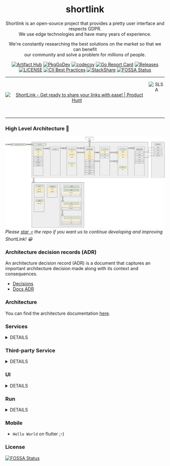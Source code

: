 <div align="center">

# shortlink 

Shortlink is an open-source project that provides a pretty user interface and respects GDPR.   
We use edge technologies and have many years of experience.  

We're constantly researching the best solutions on the market so that we can benefit  
our community and solve a problem for millions of people.

[![Artifact Hub](https://img.shields.io/endpoint?url=https://artifacthub.io/badge/repository/shortlink)](https://artifacthub.io/packages/search?repo=shortlink)
[![PkgGoDev](https://pkg.go.dev/badge/mod/github.com/shortlink-org/shortlink)](https://pkg.go.dev/mod/github.com/shortlink-org/shortlink)
[![codecov](https://codecov.io/gh/shortlink-org/shortlink/branch/main/graph/badge.svg?token=Wxz5bI4QzF)](https://codecov.io/gh/shortlink-org/shortlink)
[![Go Report Card](https://goreportcard.com/badge/github.com/shortlink-org/shortlink)](https://goreportcard.com/report/github.com/shortlink-org/shortlink)
[![Releases](https://img.shields.io/github/release-pre/shortlink-org/shortlink.svg)](https://github.com/shortlink-org/shortlink/releases)
[![LICENSE](https://img.shields.io/github/license/shortlink-org/shortlink.svg)](https://github.com/shortlink-org/shortlink/blob/main/LICENSE)
[![CII Best Practices](https://bestpractices.coreinfrastructure.org/projects/3510/badge)](https://bestpractices.coreinfrastructure.org/projects/3510)
[![StackShare](http://img.shields.io/badge/tech-stack-0690fa.svg?style=flat)](https://stackshare.io/shortlink-org/shortlink)
[![FOSSA Status](https://app.fossa.com/api/projects/custom%2B396%2Fgithub.com%2Fshortlink-org%2Fshortlink.svg?type=shield)](https://app.fossa.com/projects/custom%2B396%2Fgithub.com%2Fshortlink-org%2Fshortlink?ref=badge_shield)

<hr />

<div style="align-items: center; display: flex;">
  <a href="https://www.producthunt.com/posts/shortlink-2?utm_source=badge-featured&utm_medium=badge&utm_souce=badge-shortlink&#0045;2" target="_blank"><img src="https://api.producthunt.com/widgets/embed-image/v1/featured.svg?post_id=374140&theme=light" alt="ShortLink - Get&#0032;ready&#0032;to&#0032;share&#0032;your&#0032;links&#0032;with&#0032;ease&#0033; | Product Hunt" style="width: 250px; height: 54px;" width="250" height="54" /></a>
  <img height="100px" src="https://slsa.dev/images/SLSA-Badge-full-level1.svg" alt="SLSA">
</div>

</div>

<hr />

### High Level Architecture 🚀

![shortlink-architecture](./docs/shortlink-architecture.png)
_Please [star ⭐](https://github.com/shortlink-org/shortlink/stargazers) the repo if you want us to continue developing and improving ShortLink! 😀_


### Architecture decision records (ADR)

An architecture decision record (ADR) is a document that captures an important architecture decision 
made along with its context and consequences.

+ [Decisions](./docs/ADR/decisions)
+ [Docs ADR](https://github.com/joelparkerhenderson/architecture-decision-record)

### Architecture

You can find the architecture documentation [here](./docs/ADR/decisions/0011-application-architecture-documentation.md).

### Services

<details><summary>DETAILS</summary>
<p>

| Service          | Description                                                           | Language/Framework | Docs                                                  | Status                                                                                                                                                              |
|------------------|-----------------------------------------------------------------------|--------------------|-------------------------------------------------------|---------------------------------------------------------------------------------------------------------------------------------------------------------------------|
| api              | Internal GateWay                                                      | Go                 | [docs](./internal/services/api/README.md)             | [![App Status](https://shortlink.best/argo/cd/api/badge?name=shortlink-api&revision=true)](https://shortlink.best/argo/cd/applications/shortlink-api)               |
| billing          | Billing service                                                       | Go                 | [docs](./internal/services/billing/README.md)         | [![App Status](https://shortlink.best/argo/cd/api/badge?name=shortlink-billing&revision=true)](https://shortlink.best/argo/cd/applications/shortlink-billing)       |
| bot              | Telegram bot                                                          | JAVA               | [docs](./internal/services/bot/README.md)             | [![App Status](https://shortlink.best/argo/cd/api/badge?name=shortlink-bot&revision=true)](https://shortlink.best/argo/cd/applications/shortlink-bot)               |                                                                    
| chat             | Chat service                                                          | Elixir (Phoenix)   | [docs](./internal/services/chat/README.md)            | [![App Status](https://shortlink.best/argo/cd/api/badge?name=shortlink-chat&revision=true)](https://shortlink.best/argo/cd/applications/shortlink-chat)             |                                                                   
| chrome-extension | Chrome extension                                                      | JavaScript         | [docs](internal/extension/chrome-extension/README.md) |                                                                                                                                                                     |                                                                         
| shortdb          | Custom database                                                       | Go                 | [docs](./pkg/shortdb/README.md)                       | [![App Status](https://shortlink.best/argo/cd/api/badge?name=shortldb&revision=true)](https://shortlink.best/argo/cd/applications/shortldb)                         |                                                                          
| shortdb-operator | Kubernetes Operator for [shortdb]((./pkg/shortdb/README.md)) database | Go                 | [docs](./pkg/shortdb-operator/README.md)              | [![App Status](https://shortlink.best/argo/cd/api/badge?name=shortldb-operator&revision=true)](https://shortlink.best/argo/cd/applications/shortldb-operator)       |                                                                 
| csi              | CSI example                                                           | Go                 | [docs](./internal/services/csi/README.md)             | [![App Status](https://shortlink.best/argo/cd/api/badge?name=shortlink-csi&revision=true)](https://shortlink.best/argo/cd/applications/shortlink-csi)               |                                                                     
| link             | Link service                                                          | Go                 | [docs](./internal/services/api/README.md)             | [![App Status](https://shortlink.best/argo/cd/api/badge?name=shortlink-link&revision=true)](https://shortlink.best/argo/cd/applications/shortlink-link)             |                                                                    
| logger           | Logger service                                                        | Go                 | [docs](./internal/services/logger/README.md)          | [![App Status](https://shortlink.best/argo/cd/api/badge?name=shortlink-logger&revision=true)](https://shortlink.best/argo/cd/applications/shortlink-logger)         |                                                                  
| merch            | Merch store                                                           | Coming soon        | [docs](./internal/services/merch/README.md)           | [![App Status](https://shortlink.best/argo/cd/api/badge?name=shortlink-merch&revision=true)](https://shortlink.best/argo/cd/applications/shortlink-merch)           |                                                                   
| metadata         | Parser site by API                                                    | Go                 | [docs](./internal/services/metadata/README.md)        | [![App Status](https://shortlink.best/argo/cd/api/badge?name=shortlink-metadata&revision=true)](https://shortlink.best/argo/cd/applications/shortlink-metadata)     |                                                                
| newsletter       | Newsletter service                                                    | Rust               | [docs](./internal/services/newsletter/README.md)      | [![App Status](https://shortlink.best/argo/cd/api/badge?name=shortlink-newsletter&revision=true)](https://shortlink.best/argo/cd/applications/shortlink-newsletter) |                                                              
| notify           | Send notify to smtp, slack, telegram                                  | Go                 | [docs](./internal/services/notify/README.md)          | [![App Status](https://shortlink.best/argo/cd/api/badge?name=shortlink-notify&revision=true)](https://shortlink.best/argo/cd/applications/shortlink-notify)         |                                                                  
| proxy            | Proxy service for redirect to original URL                            | TypeScript         | [docs](./internal/services/proxy/README.md)           | [![App Status](https://shortlink.best/argo/cd/api/badge?name=shortlink-proxy&revision=true)](https://shortlink.best/argo/cd/applications/shortlink-proxy)           |                                                                   
| referral         | Referral program                                                      | Python             | [docs](./internal/services/referral/README.md)        | [![App Status](https://shortlink.best/argo/cd/api/badge?name=shortlink-referral&revision=true)](https://shortlink.best/argo/cd/applications/shortlink-referral)     |                                                                
| search           | Search service                                                        | Coming soon        | [docs](./internal/services/search/README.md)          | [![App Status](https://shortlink.best/argo/cd/api/badge?name=shortlink-search&revision=true)](https://shortlink.best/argo/cd/applications/shortlink-search)         |                                                                  
| shortctl         | Shortlink CLI                                                         | Go                 | [docs](./internal/services/cli/README.md)             |                                                                                                                                                                     |                                                                   
| stats            | Stats server                                                          | CPP                | [docs](./internal/services/stats/README.md)           | [![App Status](https://shortlink.best/argo/cd/api/badge?name=shortlink-stats&revision=true)](https://shortlink.best/argo/cd/applications/shortlink-stats)           |                                                                   
| support          | Support service                                                       | PHP                | [docs](./internal/services/support/README.md)         | [![App Status](https://shortlink.best/argo/cd/api/badge?name=shortlink-support&revision=true)](https://shortlink.best/argo/cd/applications/shortlink-support)       |                                                                 
| wallet           | Wallet service                                                        | Go (Solidity)      | [docs](./internal/services/wallet/README.md)          |                                                                                                                                                                     |
| ws               | Webscoket service                                                     | Go                 | [docs](./internal/services/ws/README.md)              | [![App Status](https://shortlink.best/argo/cd/api/badge?name=shortlink-ws&revision=true)                                                                            |

</p>
</details>

### Third-party Service

<details><summary>DETAILS</summary>
<p>

| Service       | Description                                                             | Language/Framework | Docs                                                | Status                                                                                                                                                |
|---------------|-------------------------------------------------------------------------|--------------------|-----------------------------------------------------|-------------------------------------------------------------------------------------------------------------------------------------------------------|
| ory/kratos    | User management service                                                 | Go                 | [docs](https://www.ory.sh/kratos/docs/)             | [![App Status](https://shortlink.best/argo/cd/api/badge?name=auth&revision=true)](https://shortlink.best/argo/cd/applications/auth)                   |          
| ory/hydra     | OAuth 2.0 Provider                                                      | Go                 | [docs](https://www.ory.sh/keto/docs/)               | [![App Status](https://shortlink.best/argo/cd/api/badge?name=auth&revision=true)](https://shortlink.best/argo/cd/applications/auth)                   |          
| backstage     | Backstage is an open platform for building developer portals.           | TypeScript         | [docs](https://backstage.io/docs/)                  | [![App Status](https://shortlink.best/argo/cd/api/badge?name=backstage&revision=true)](https://shortlink.best/argo/cd/applications/backstage)         |    
| grafana       | Grafana is the open source analytics & monitoring solution for          | More               | [docs](https://grafana.com/docs/)                   | [![App Status](https://shortlink.best/argo/cd/api/badge?name=grafana&revision=true)](https://shortlink.best/argo/cd/applications/grafana)             |       
| cert-manager  | Automatically provision and manage TLS certificates in Kubernetes       | Go                 | [docs](https://cert-manager.io/docs/)               | [![App Status](https://shortlink.best/argo/cd/api/badge?name=cert-manager&revision=true)](https://shortlink.best/argo/cd/applications/cert-manager)   |  
| istio         | Istio is an open platform to connect, manage, and secure microservices. | Go                 | [docs](https://istio.io/latest/docs/)               | [![App Status](https://shortlink.best/argo/cd/api/badge?name=istio&revision=true)](https://shortlink.best/argo/cd/applications/istio)                 |         
| nginx-ingress | Ingress controller for Kubernetes using NGINX                           | Go                 | [docs](https://kubernetes.github.io/ingress-nginx/) | [![App Status](https://shortlink.best/argo/cd/api/badge?name=nginx-ingress&revision=true)](https://shortlink.best/argo/cd/applications/nginx-ingress) | 
| kafka         | Kafka is used as a message broker                                       | Java               | [docs](https://kafka.apache.org/)                   | [![App Status](https://shortlink.best/argo/cd/api/badge?name=kafka&revision=true)](https://shortlink.best/argo/cd/applications/kafka)                 |         
| keycloak      | Keycloak is an open source identity and access management solution      | Java               | [docs](https://www.keycloak.org/documentation.html) | [![App Status](https://shortlink.best/argo/cd/api/badge?name=keycloak&revision=true)](https://shortlink.best/argo/cd/applications/keycloak)           | 

</p>
</details>

### UI

<details><summary>DETAILS</summary>
<p>

| Service   | Description                          | Language/Framework        | Docs                           | Status                                                                                                                                                        |
|-----------|--------------------------------------|---------------------------|--------------------------------|---------------------------------------------------------------------------------------------------------------------------------------------------------------|
| landing   | Welcome page                         | JS/NextJS                 | [docs](./ui/landing/README.md) | [![App Status](https://shortlink.best/argo/cd/api/badge?name=shortlink-landing&revision=true)](https://shortlink.best/argo/cd/applications/shortlink-landing) |
| next      | UI service                           | JS/NextJS                 | [docs](./ui/next/README.md)    | [![App Status](https://shortlink.best/argo/cd/api/badge?name=shortlink-next&revision=true)](https://shortlink.best/argo/cd/applications/shortlink-next)       |
| ui-kit    | UI kit for ShortLink                 | JS/React                  | [docs](./ui/ui-kit/README.md)  | [![App Status](https://shortlink.best/argo/cd/api/badge?name=shortlink-ui-kit&revision=true)](https://shortlink.best/argo/cd/applications/shortlink-ui-kit)   |

</p>
</details>

### Run

<details><summary>DETAILS</summary>
<p>

##### Require

###### Install GIT sub-repository

```
git submodule update --init --recursive
```

##### docker compose

###### For run
```
make run
```

###### For down
```
make down
```

##### Kubernetes (1.21+)

<details><summary>DETAILS</summary>
<p>

###### For run
```
make minikube-up
make helm-shortlink-up
```

###### For down
```
make minikube-down
```

</p>
</details>

##### Skaffold [(link)](https://skaffold.dev/)

<details><summary>DETAILS</summary>
<p>

###### For run
```
make skaffold-init
make skaffold-up
```

###### For down
```
make skaffold-down
```

###### Debug mode
```
make skaffold-debug
```

</p>
</details>

### Configuration

<details><summary>DETAILS</summary>
<p>

##### [12 factors: ENV](https://12factor.net/config)

[View ENV Variables](./docs/env.md)

</p>
</details>

</p>
</details>

### Mobile

+ `Hello World` on flutter ;-)

### License

[![FOSSA Status](https://app.fossa.com/api/projects/custom%2B396%2Fgithub.com%2Fshortlink-org%2Fshortlink.svg?type=large)](https://app.fossa.com/projects/custom%2B396%2Fgithub.com%2Fshortlink-org%2Fshortlink?ref=badge_large)

[mergify]: https://mergify.io

[mergify-status]: https://img.shields.io/endpoint.svg?url=https://dashboard.mergify.io/badges/shortlink-org/shortlink&style=flat
